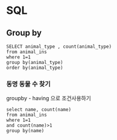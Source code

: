 # SQL

## Group by

```mysql
SELECT animal_type , count(animal_type)
from animal_ins
where 1=1
group by(animal_type)
order by(animal_type)

```

### 동명 동물 수 찾기

groupby - having 으로 조건사용하기

```
select name, count(name)
from animal_ins
where 1=1
and count(name)>1
group by(name)
```



